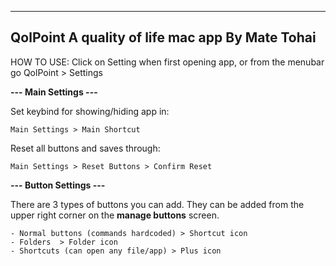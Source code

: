 -----------
QolPoint
A quality of life mac app
By Mate Tohai
-----------

HOW TO USE:
  Click on Setting when first opening app, or from the menubar go QolPoint > Settings
	
**--- Main Settings ---**
	
Set keybind for showing/hiding app in:

	Main Settings > Main Shortcut
	
Reset all buttons and saves through:

	Main Settings > Reset Buttons > Confirm Reset
		
**--- Button Settings ---**

There are 3 types of buttons you can add. They can be added from the upper right corner on the **manage buttons** screen.

	- Normal buttons (commands hardcoded) > Shortcut icon
	- Folders  > Folder icon
	- Shortcuts (can open any file/app) > Plus icon

